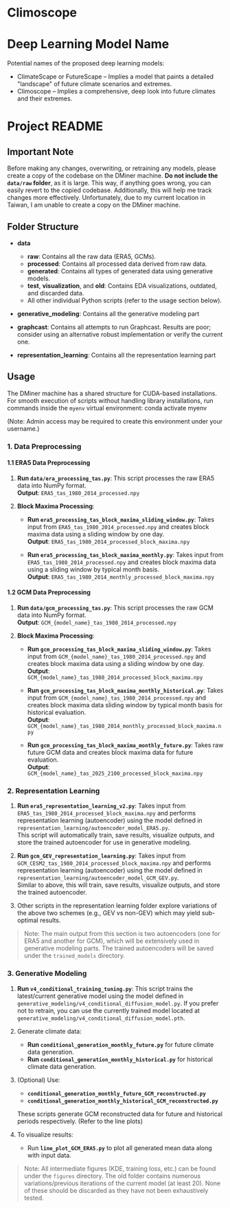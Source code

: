 # Climoscope
# Deep Learning Model Name

Potential names of the proposed deep learning models: 
- ClimateScape or FutureScape – Implies a model that paints a detailed "landscape" of future climate scenarios and extremes.
- Climoscope – Implies a comprehensive, deep look into future climates and their extremes.


# Project README

## Important Note
Before making any changes, overwriting, or retraining any models, please create a copy of the codebase on the DMiner machine. **Do not include the `data/raw` folder**, as it is large. This way, if anything goes wrong, you can easily revert to the copied codebase. Additionally, this will help me track changes more effectively. Unfortunately, due to my current location in Taiwan, I am unable to create a copy on the DMiner machine.

## Folder Structure
- **data**
    - **raw**: Contains all the raw data (ERA5, GCMs).
    - **processed**: Contains all processed data derived from raw data.
    - **generated**: Contains all types of generated data using generative models.
    - **test**, **visualization**, and **old**: Contains EDA visualizations, outdated, and discarded data.
    - All other individual Python scripts (refer to the usage section below).

- **generative_modeling**: Contains all the generative modeling part
- **graphcast**: Contains all attempts to run Graphcast. Results are poor; consider using an alternative robust implementation or verify the current one.
- **representation_learning**: Contains all the representation learning part

## Usage
The DMiner machine has a shared structure for CUDA-based installations. For smooth execution of scripts without handling library installations, run commands inside the `myenv` virtual environment: conda activate myenv

(Note: Admin access may be required to create this environment under your username.)

### 1. Data Preprocessing

#### 1.1 ERA5 Data Preprocessing
1. **Run `data/era_processing_tas.py`**: This script processes the raw ERA5 data into NumPy format.  
   **Output**: `ERA5_tas_1980_2014_processed.npy`

2. **Block Maxima Processing**:
    - **Run `era5_processing_tas_block_maxima_sliding_window.py`**: Takes input from `ERA5_tas_1980_2014_processed.npy` and creates block maxima data using a sliding window by one day.  
      **Output**: `ERA5_tas_1980_2014_processed_block_maxima.npy`
      
    - **Run `era5_processing_tas_block_maxima_monthly.py`**: Takes input from `ERA5_tas_1980_2014_processed.npy` and creates block maxima data using a sliding window by typical month basis.  
      **Output**: `ERA5_tas_1980_2014_monthly_processed_block_maxima.npy`

#### 1.2 GCM Data Preprocessing
1. **Run `data/gcm_processing_tas.py`**: This script processes the raw GCM data into NumPy format.  
   **Output**: `GCM_{model_name}_tas_1980_2014_processed.npy`

2. **Block Maxima Processing**:
    - **Run `gcm_processing_tas_block_maxima_sliding_window.py`**: Takes input from `GCM_{model_name}_tas_1980_2014_processed.npy` and creates block maxima data using a sliding window by one day.  
      **Output**: `GCM_{model_name}_tas_1980_2014_processed_block_maxima.npy`
      
    - **Run `gcm_processing_tas_block_maxima_monthly_historical.py`**: Takes input from `GCM_{model_name}_tas_1980_2014_processed.npy` and creates block maxima data sliding window by typical month basis for historical evaluation.  
      **Output**: `GCM_{model_name}_tas_1980_2014_monthly_processed_block_maxima.npy`
      
    - **Run `gcm_processing_tas_block_maxima_monthly_future.py`**: Takes raw future GCM data and creates block maxima data for future evaluation.  
      **Output**: `GCM_{model_name}_tas_2025_2100_processed_block_maxima.npy`

### 2. Representation Learning
1. **Run `era5_representation_learning_v2.py`**: Takes input from `ERA5_tas_1980_2014_processed_block_maxima.npy` and performs representation learning (autoencoder) using the model defined in `representation_learning/autoencoder_model_ERA5.py`.  
   This script will automatically train, save results, visualize outputs, and store the trained autoencoder for use in generative modeling.

2. **Run `gcm_GEV_representation_learning.py`**: Takes input from `GCM_CESM2_tas_1980_2014_processed_block_maxima.npy` and performs representation learning (autoencoder) using the model defined in `representation_learning/autoencoder_model_GCM_GEV.py`.  
   Similar to above, this will train, save results, visualize outputs, and store the trained autoencoder.

3. Other scripts in the representation learning folder explore variations of the above two schemes (e.g., GEV vs non-GEV) which may yield sub-optimal results.

> Note: The main output from this section is two autoencoders (one for ERA5 and another for GCM), which will be extensively used in generative modeling parts. The trained autoencoders will be saved under the `trained_models` directory.

### 3. Generative Modeling
1. **Run `v4_conditional_training_tuning.py`**: This script trains the latest/current generative model using the model defined in `generative_modeling/v4_conditional_diffusion_model.py`. If you prefer not to retrain, you can use the currently trained model located at `generative_modeling/v4_conditional_diffusion_model.pth`.

2. Generate climate data:
    - **Run `conditional_generation_monthly_future.py`** for future climate data generation.
    - **Run `conditional_generation_monthly_historical.py`** for historical climate data generation.

3. (Optional) Use:
    - **`conditional_generation_monthly_future_GCM_reconstructed.py`**
    - **`conditional_generation_monthly_historical_GCM_reconstructed.py`**
    
   These scripts generate GCM reconstructed data for future and historical periods respectively. (Refer to the line plots)

4. To visualize results:
   - Run **`line_plot_GCM_ERA5.py`** to plot all generated mean data along with input data.

> Note: All intermediate figures (KDE, training loss, etc.) can be found under the `figures` directory. The old folder contains numerous variations/previous iterations of the current model (at least 20). None of these should be discarded as they have not been exhaustively tested.
